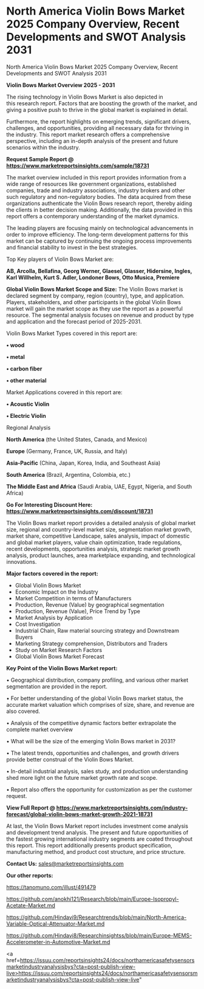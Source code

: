 # North America Violin Bows Market 2025 Company Overview, Recent Developments and SWOT Analysis 2031
North America Violin Bows Market 2025 Company Overview, Recent Developments and SWOT Analysis 2031

<Strong> Violin Bows Market Overview 2025 - 2031</strong>

The rising technology in Violin Bows Market is also depicted in this research report. Factors that are boosting the growth of the market, and giving a positive push to thrive in the global market is explained in detail.

Furthermore, the report highlights on emerging trends, significant drivers, challenges, and opportunities, providing all necessary data for thriving in the industry. This report market research offers a comprehensive perspective, including an in-depth analysis of the present and future scenarios within the industry.

<strong>Request Sample Report @ <a href=https://www.marketreportsinsights.com/sample/18731>https://www.marketreportsinsights.com/sample/18731</a></strong>

The market overview included in this report provides information from a wide range of resources like government organizations, established companies, trade and industry associations, industry brokers and other such regulatory and non-regulatory bodies. The data acquired from these organizations authenticate the Violin Bows research report, thereby aiding the clients in better decision making. Additionally, the data provided in this report offers a contemporary understanding of the market dynamics.

The leading players are focusing mainly on technological advancements in order to improve efficiency. The long-term development patterns for this market can be captured by continuing the ongoing process improvements and financial stability to invest in the best strategies.

Top Key players of Violin Bows Market are:

<strong>AB, Arcolla, Bellafina, Georg Werner, Glaesel, Glasser, Hidersine, Ingles, Karl Willhelm, Kurt S. Adler, Londoner Bows, Otto Musica, Premiere</strong>

<strong><b>Global Violin Bows Market Scope and Size:</b></strong>
The Violin Bows market is declared segment by company, region (country), type, and application. Players, stakeholders, and other participants in the global Violin Bows market will gain the market scope as they use the report as a powerful resource. The segmental analysis focuses on revenue and product by type and application and the forecast period of 2025-2031.

Violin Bows Market Types covered in this report are:

<strong>• wood

• metal

• carbon fiber

• other material</strong>

Market Applications covered in this report are:

<strong>• Acoustic Violin

• Electric Violin</strong> 

Regional Analysis

<strong>North America</strong> (the United States, Canada, and Mexico)

<strong>Europe</strong> (Germany, France, UK, Russia, and Italy)

<strong>Asia-Pacific</strong> (China, Japan, Korea, India, and Southeast Asia)

<strong>South America</strong> (Brazil, Argentina, Colombia, etc.)

<strong>The Middle East and Africa</strong> (Saudi Arabia, UAE, Egypt, Nigeria, and South Africa)

<strong>Go For Interesting Discount Here: <a href=https://www.marketreportsinsights.com/discount/18731>https://www.marketreportsinsights.com/discount/18731</a></strong>

The Violin Bows market report provides a detailed analysis of global market size, regional and country-level market size, segmentation market growth, market share, competitive Landscape, sales analysis, impact of domestic and global market players, value chain optimization, trade regulations, recent developments, opportunities analysis, strategic market growth analysis, product launches, area marketplace expanding, and technological innovations.

<strong><b>Major factors covered in the report:</b></strong>
<ul>
  <li>Global Violin Bows Market </li>
  <li>Economic Impact on the Industry</li>
  <li>Market Competition in terms of Manufacturers</li>
  <li>Production, Revenue (Value) by geographical segmentation</li>
  <li>Production, Revenue (Value), Price Trend by Type</li>
  <li>Market Analysis by Application</li>
  <li>Cost Investigation</li>
  <li>Industrial Chain, Raw material sourcing strategy and Downstream Buyers</li>
  <li>Marketing Strategy comprehension, Distributors and Traders</li>
  <li>Study on Market Research Factors</li>
  <li>Global Violin Bows Market Forecast</li>
</ul>

<strong><b>Key Point of the Violin Bows Market report:</b></strong>

• Geographical distribution, company profiling, and various other market segmentation are provided in the report.

• For better understanding of the global Violin Bows market status, the accurate market valuation which comprises of size, share, and revenue are also covered.

• Analysis of the competitive dynamic factors better extrapolate the complete market overview

• What will be the size of the emerging Violin Bows market in 2031?

• The latest trends, opportunities and challenges, and growth drivers provide better construal of the Violin Bows Market.

• In-detail industrial analysis, sales study, and production understanding shed more light on the future market growth rate and scope.

• Report also offers the opportunity for customization as per the customer request.

<strong><b>View Full Report @ <a href=https://www.marketreportsinsights.com/industry-forecast/global-violin-bows-market-growth-2021-18731>https://www.marketreportsinsights.com/industry-forecast/global-violin-bows-market-growth-2021-18731</a></b></strong>


At last, the Violin Bows Market report includes investment come analysis and development trend analysis. The present and future opportunities of the fastest growing international industry segments are coated throughout this report. This report additionally presents product specification, manufacturing method, and product cost structure, and price structure.

<strong>Contact Us:</strong>
sales@marketreportsinsights.com

<strong>Our other reports:</strong>

<a href=https://tanomuno.com/illust/491479>https://tanomuno.com/illust/491479</a>

<a href=https://github.com/anokhi121/Research/blob/main/Europe-Isopropyl-Acetate-Market.md>https://github.com/anokhi121/Research/blob/main/Europe-Isopropyl-Acetate-Market.md</a>

<a href=https://github.com/Hindavi9/Researchtrends/blob/main/North-America-Variable-Optical-Attenuator-Market.md>https://github.com/Hindavi9/Researchtrends/blob/main/North-America-Variable-Optical-Attenuator-Market.md</a>

<a href=https://github.com/Hindavi8/Researchinsightss/blob/main/Europe-MEMS-Accelerometer-in-Automotive-Market.md>https://github.com/Hindavi8/Researchinsightss/blob/main/Europe-MEMS-Accelerometer-in-Automotive-Market.md</a>

<a href=https://issuu.com/reportsinsights24/docs/northamericasafetysensorsmarketindustryanalysisbys?cta=post-publish-view-live>https://issuu.com/reportsinsights24/docs/northamericasafetysensorsmarketindustryanalysisbys?cta=post-publish-view-live</a>"
